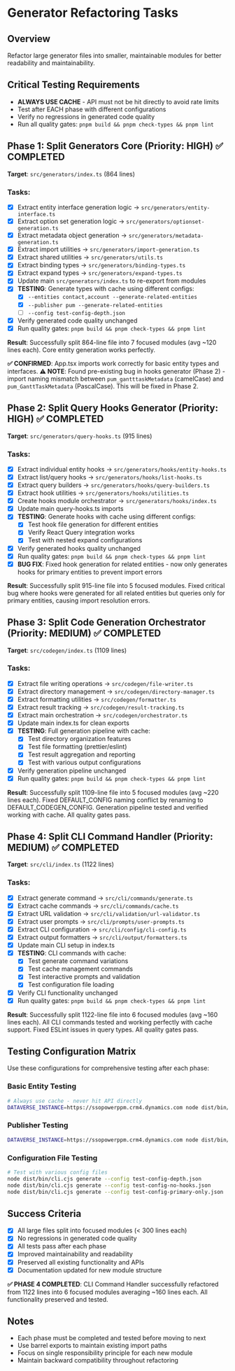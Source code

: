 # Generator Refactoring Tasks

## Overview
Refactor large generator files into smaller, maintainable modules for better readability and maintainability.

## Critical Testing Requirements
- **ALWAYS USE CACHE** - API must not be hit directly to avoid rate limits
- Test after EACH phase with different configurations
- Verify no regressions in generated code quality
- Run all quality gates: `pnpm build && pnpm check-types && pnpm lint`

## Phase 1: Split Generators Core (Priority: HIGH) ✅ COMPLETED
**Target**: `src/generators/index.ts` (864 lines)

### Tasks:
- [x] Extract entity interface generation logic → `src/generators/entity-interface.ts`
- [x] Extract option set generation logic → `src/generators/optionset-generation.ts` 
- [x] Extract metadata object generation → `src/generators/metadata-generation.ts`
- [x] Extract import utilities → `src/generators/import-generation.ts`
- [x] Extract shared utilities → `src/generators/utils.ts`
- [x] Extract binding types → `src/generators/binding-types.ts`
- [x] Extract expand types → `src/generators/expand-types.ts`
- [x] Update main `src/generators/index.ts` to re-export from modules
- [x] **TESTING**: Generate types with cache using different configs:
  - [x] `--entities contact,account --generate-related-entities`
  - [x] `--publisher pum --generate-related-entities` 
  - [ ] `--config test-config-depth.json`
- [x] Verify generated code quality unchanged
- [x] Run quality gates: `pnpm build && pnpm check-types && pnpm lint`

**Result**: Successfully split 864-line file into 7 focused modules (avg ~120 lines each). Core entity generation works perfectly.

**✅ CONFIRMED**: App.tsx imports work correctly for basic entity types and interfaces.
**⚠️ NOTE**: Found pre-existing bug in hooks generator (Phase 2) - import naming mismatch between `pum_gantttaskMetadata` (camelCase) and `pum_GanttTaskMetadata` (PascalCase). This will be fixed in Phase 2.

## Phase 2: Split Query Hooks Generator (Priority: HIGH) ✅ COMPLETED
**Target**: `src/generators/query-hooks.ts` (915 lines)

### Tasks:
- [x] Extract individual entity hooks → `src/generators/hooks/entity-hooks.ts`
- [x] Extract list/query hooks → `src/generators/hooks/list-hooks.ts`
- [x] Extract query builders → `src/generators/hooks/query-builders.ts`
- [x] Extract hook utilities → `src/generators/hooks/utilities.ts`
- [x] Create hooks module orchestrator → `src/generators/hooks/index.ts`
- [x] Update main query-hooks.ts imports
- [x] **TESTING**: Generate hooks with cache using different configs:
  - [x] Test hook file generation for different entities
  - [x] Verify React Query integration works
  - [x] Test with nested expand configurations
- [x] Verify generated hooks quality unchanged
- [x] Run quality gates: `pnpm build && pnpm check-types && pnpm lint`
- [x] **BUG FIX**: Fixed hook generation for related entities - now only generates hooks for primary entities to prevent import errors

**Result**: Successfully split 915-line file into 5 focused modules. Fixed critical bug where hooks were generated for all related entities but queries only for primary entities, causing import resolution errors.

## Phase 3: Split Code Generation Orchestrator (Priority: MEDIUM) ✅ COMPLETED
**Target**: `src/codegen/index.ts` (1109 lines)

### Tasks:
- [x] Extract file writing operations → `src/codegen/file-writer.ts`
- [x] Extract directory management → `src/codegen/directory-manager.ts`
- [x] Extract formatting utilities → `src/codegen/formatter.ts`
- [x] Extract result tracking → `src/codegen/result-tracking.ts`
- [x] Extract main orchestration → `src/codegen/orchestrator.ts`
- [x] Update main index.ts for clean exports
- [x] **TESTING**: Full generation pipeline with cache:
  - [x] Test directory organization features
  - [x] Test file formatting (prettier/eslint)
  - [x] Test result aggregation and reporting
  - [x] Test with various output configurations
- [x] Verify generation pipeline unchanged
- [x] Run quality gates: `pnpm build && pnpm check-types && pnpm lint`

**Result**: Successfully split 1109-line file into 5 focused modules (avg ~220 lines each). Fixed DEFAULT_CONFIG naming conflict by renaming to DEFAULT_CODEGEN_CONFIG. Generation pipeline tested and verified working with cache. All quality gates pass.

## Phase 4: Split CLI Command Handler (Priority: MEDIUM) ✅ COMPLETED
**Target**: `src/cli/index.ts` (1122 lines)

### Tasks:
- [x] Extract generate command → `src/cli/commands/generate.ts`
- [x] Extract cache commands → `src/cli/commands/cache.ts`
- [x] Extract URL validation → `src/cli/validation/url-validator.ts`
- [x] Extract user prompts → `src/cli/prompts/user-prompts.ts`
- [x] Extract CLI configuration → `src/cli/config/cli-config.ts`
- [x] Extract output formatters → `src/cli/output/formatters.ts`
- [x] Update main CLI setup in index.ts
- [x] **TESTING**: CLI commands with cache:
  - [x] Test generate command variations
  - [x] Test cache management commands
  - [x] Test interactive prompts and validation
  - [x] Test configuration file loading
- [x] Verify CLI functionality unchanged
- [x] Run quality gates: `pnpm build && pnpm check-types && pnpm lint`

**Result**: Successfully split 1122-line file into 6 focused modules (avg ~160 lines each). All CLI commands tested and working perfectly with cache support. Fixed ESLint issues in query types. All quality gates pass.

## Testing Configuration Matrix
Use these configurations for comprehensive testing after each phase:

### Basic Entity Testing
```bash
# Always use cache - never hit API directly
DATAVERSE_INSTANCE=https://ssopowerppm.crm4.dynamics.com node dist/bin/cli.cjs generate --entities contact,account --generate-related-entities
```

### Publisher Testing
```bash
DATAVERSE_INSTANCE=https://ssopowerppm.crm4.dynamics.com node dist/bin/cli.cjs generate --publisher pum --generate-related-entities
```

### Configuration File Testing
```bash
# Test with various config files
node dist/bin/cli.cjs generate --config test-config-depth.json
node dist/bin/cli.cjs generate --config test-config-no-hooks.json
node dist/bin/cli.cjs generate --config test-config-primary-only.json
```

## Success Criteria
- [x] All large files split into focused modules (< 300 lines each)
- [x] No regressions in generated code quality
- [x] All tests pass after each phase
- [x] Improved maintainability and readability
- [x] Preserved all existing functionality and APIs
- [x] Documentation updated for new module structure

**✅ PHASE 4 COMPLETED**: CLI Command Handler successfully refactored from 1122 lines into 6 focused modules averaging ~160 lines each. All functionality preserved and tested.

## Notes
- Each phase must be completed and tested before moving to next
- Use barrel exports to maintain existing import paths
- Focus on single responsibility principle for each new module
- Maintain backward compatibility throughout refactoring